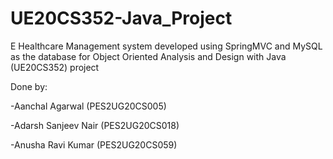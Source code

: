 # UE20CS352-Java_Project
E Healthcare Management system developed using SpringMVC and MySQL as the database for Object Oriented Analysis and Design with Java (UE20CS352) project

Done by:

-Aanchal Agarwal (PES2UG20CS005)

-Adarsh Sanjeev Nair (PES2UG20CS018)

-Anusha Ravi Kumar (PES2UG20CS059)
